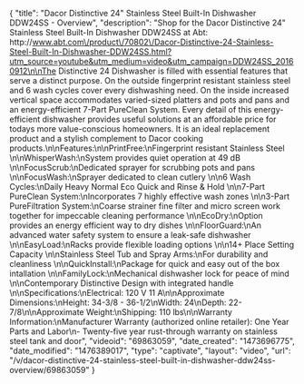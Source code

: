 {
    "title": "Dacor Distinctive 24\" Stainless Steel Built-In Dishwasher DDW24SS - Overview",
    "description": "Shop for the Dacor Distinctive 24\" Stainless Steel Built-In Dishwasher DDW24SS at Abt: http:\/\/www.abt.com\/product\/70802\/Dacor-Distinctive-24-Stainless-Steel-Built-In-Dishwasher-DDW24SS.html?utm_source=youtube&utm_medium=video&utm_campaign=DDW24SS_20160912\n\nThe Distinctive 24 Dishwasher is filled with essential features that serve a distinct purpose. On the outside fingerprint resistant stainless steel and 6 wash cycles cover every dishwashing need. On the inside increased vertical space accommodates varied-sized platters and pots and pans and an energy-efficient 7-Part PureClean System. Every detail of this energy-efficient dishwasher provides useful solutions at an affordable price for todays more value-conscious homeowners. It is an ideal replacement product and a stylish complement to Dacor cooking products.\n\nFeatures:\n\nPrintFree:\nFingerprint resistant Stainless Steel \n\nWhisperWash:\nSystem provides quiet operation at 49 dB \n\nFocusScrub:\nDedicated sprayer for scrubbing pots and pans \n\nFocusWash:\nSprayer dedicated to clean cutlery \n\n6 Wash Cycles:\nDaily Heavy Normal Eco Quick and Rinse & Hold \n\n7-Part PureClean System:\nIncorporates 7 highly effective wash zones \n\n3-Part PureFiltration System:\nCoarse strainer fine filter and micro screen work together for impeccable cleaning performance \n\nEcoDry:\nOption provides an energy efficient way to dry dishes \n\nFloorGuard:\nAn advanced water safety system to ensure a leak-safe dishwasher \n\nEasyLoad:\nRacks provide flexible loading options \n\n14+ Place Setting Capacity \n\nStainless Steel Tub and Spray Arms:\nFor durability and cleanliness \n\nQuickInstall:\nPackage for quick and easy out of the box intallation \n\nFamilyLock:\nMechanical dishwasher lock for peace of mind \n\nContemporary Distinctive Design with integrated handle \n\nSpecifications:\nElectrical: 120 V 11 A\n\nApproximate Dimensions:\nHeight: 34-3\/8 - 36-1\/2\nWidth: 24\nDepth: 22-7\/8\n\nApproximate Weight:\nShipping: 110 lbs\n\nWarranty Information:\nManufacturer Warranty (authorized online retailer): One Year Parts and Labor\n- Twenty-five year rust-through warranty on stainless steel tank and door",
    "videoid": "69863059",
    "date_created": "1473696775",
    "date_modified": "1476389017",
    "type": "captivate",
    "layout": "video",
    "url": "\/v\/dacor-distinctive-24-stainless-steel-built-in-dishwasher-ddw24ss-overview\/69863059"
}